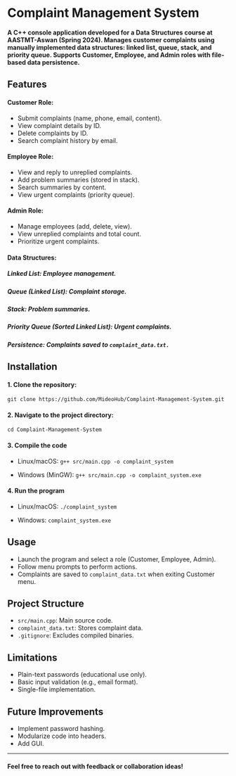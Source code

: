 # Complaint Management System

**A C++ console application developed for a Data Structures course at AASTMT-Aswan (Spring 2024). Manages customer complaints using manually implemented data structures: linked list, queue, stack, and priority queue. Supports Customer, Employee, and Admin roles with file-based data persistence.**

## Features

#### Customer Role:
- Submit complaints (name, phone, email, content).
- View complaint details by ID.
- Delete complaints by ID.
- Search complaint history by email.

#### Employee Role:
- View and reply to unreplied complaints.
- Add problem summaries (stored in stack).
- Search summaries by content.
- View urgent complaints (priority queue).

#### Admin Role:
- Manage employees (add, delete, view).
- View unreplied complaints and total count.
- Prioritize urgent complaints.

#### Data Structures:
##### Linked List: Employee management.
##### Queue (Linked List): Complaint storage.
##### Stack: Problem summaries.
##### Priority Queue (Sorted Linked List): Urgent complaints.
##### Persistence: Complaints saved to `complaint_data.txt.`

## Installation

#### 1. Clone the repository:
`git clone https://github.com/MideoHub/Complaint-Management-System.git`

####  2. Navigate to the project directory:
`cd Complaint-Management-System`

####  3. Compile the code

- Linux/macOS:
  ```g++ src/main.cpp -o complaint_system```

- Windows (MinGW):
  ```g++ src/main.cpp -o complaint_system.exe```

####  4. Run the program
- Linux/macOS:
  `./complaint_system`

- Windows:
  `complaint_system.exe`

## Usage
- Launch the program and select a role (Customer, Employee, Admin).
- Follow menu prompts to perform actions.
- Complaints are saved to `complaint_data.txt` when exiting Customer menu.

## Project Structure
- `src/main.cpp`: Main source code.
- `complaint_data.txt`: Stores complaint data.
- `.gitignore`: Excludes compiled binaries.

## Limitations
- Plain-text passwords (educational use only).
- Basic input validation (e.g., email format).
- Single-file implementation.

## Future Improvements
- Implement password hashing.
- Modularize code into headers.
- Add GUI.

-------------
#### Feel free to reach out with feedback or collaboration ideas!
